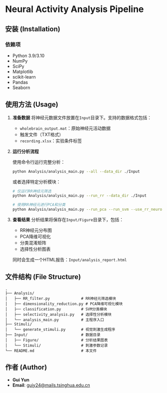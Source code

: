 # Neural Activity Analysis Pipeline

## 安装 (Installation)

### 依赖项
- Python 3.9/3.10
- NumPy
- SciPy
- Matplotlib
- scikit-learn
- Pandas
- Seaborn

## 使用方法 (Usage)

1. **准备数据**
   将神经元数据文件放置在`Input`目录下。支持的数据格式包括：
   - `wholebrain_output.mat`：原始神经元活动数据
   - 触发文件（TXT格式）
   - `recording.xlsx`：实验条件标签

2. **运行分析流程**

   使用命令行运行完整分析：
   ```bash
   python Analysis/analysis_main.py --all --data_dir ./Input
   ```

   或者选择特定分析模块：
   ```bash
   # 仅运行RR神经元筛选
   python Analysis/analysis_main.py --run_rr --data_dir ./Input

   # 使用RR神经元进行PCA和分类
   python Analysis/analysis_main.py --run_pca --run_svm --use_rr_neurons --data_dir ./Input
   ```

3. **查看结果**
   分析结果将保存在`Input/Figure`目录下，包括：
   - RR神经元分布图
   - PCA降维可视化
   - 分类混淆矩阵
   - 选择性分析图表

   同时会生成一个HTML报告：`Input/analysis_report.html`

## 文件结构 (File Structure)

```
.
├── Analysis/
│   ├── RR_filter.py              # RR神经元筛选模块
│   ├── dimensionality_reduction.py # PCA降维可视化模块
│   ├── classification.py         # SVM分类模块
│   ├── selectivity_analysis.py   # 选择性分析模块
│   └── analysis_main.py          # 主程序入口
├── Stimuli/
│   └── generate_stimuli.py       # 视觉刺激生成程序
├── Input/                        # 数据目录
│   ├── Figure/                   # 分析结果图表
│   └── Stimuli/                  # 刺激参数记录
└── README.md                     # 本文件
```


## 作者 (Author)

- **Gui Yun**
- **Email**: guiy24@mails.tsinghua.edu.cn

